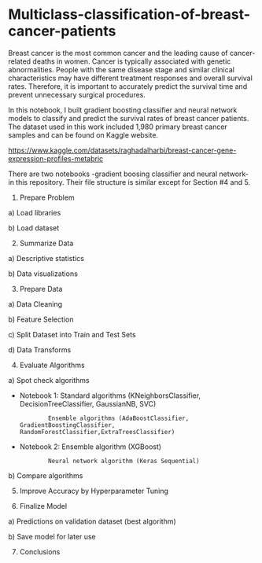 # Multiclass-classification-of-breast-cancer-patients

Breast cancer is the most common cancer and the leading cause of cancer-related deaths in women. Cancer is typically associated with genetic abnormalities. People with the same disease stage and similar clinical characteristics may have different treatment responses and overall survival rates. Therefore, it is important to accurately predict the survival time and prevent unnecessary surgical procedures.

In this notebook, I built gradient boosting classifier and neural network models to classify and predict the survival rates of breast cancer patients. The dataset used in this work included 1,980 primary breast cancer samples and can be found on Kaggle website.

https://www.kaggle.com/datasets/raghadalharbi/breast-cancer-gene-expression-profiles-metabric

There are two notebooks -gradient boosing classifier and neural network- in this repository. Their file structure is similar except for Section #4 and 5.

1. Prepare Problem

a) Load libraries

b) Load dataset

2. Summarize Data

a) Descriptive statistics

b) Data visualizations

3. Prepare Data

a) Data Cleaning

b) Feature Selection

c) Split Dataset into Train and Test Sets 

d) Data Transforms

4. Evaluate Algorithms

a) Spot check algorithms 
   
   - Notebook 1: Standard algorithms (KNeighborsClassifier, DecisionTreeClassifier, GaussianNB, SVC)
                 
                 Ensemble algorithms (AdaBoostClassifier, GradientBoostingClassifier, RandomForestClassifier,ExtraTreesClassifier) 
   
   - Notebook 2: Ensemble algorithm (XGBoost)
                 
                 Neural network algorithm (Keras Sequential)
                 
b) Compare algorithms

5. Improve Accuracy by Hyperparameter Tuning

6. Finalize Model

a) Predictions on validation dataset (best algorithm)

b) Save model for later use

7. Conclusions
